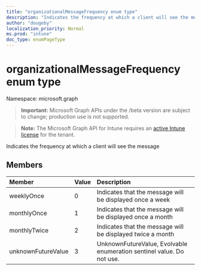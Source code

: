 ```yaml
---
title: "organizationalMessageFrequency enum type"
description: "Indicates the frequency at which a client will see the message"
author: "dougeby"
localization_priority: Normal
ms.prod: "intune"
doc_type: enumPageType
---
```


# organizationalMessageFrequency enum type

Namespace: microsoft.graph

> **Important:** Microsoft Graph APIs under the /beta version are subject to change; production use is not supported.

> **Note:** The Microsoft Graph API for Intune requires an [active Intune license](https://go.microsoft.com/fwlink/?linkid=839381) for the tenant.

Indicates the frequency at which a client will see the message

## Members
|Member|Value|Description|
|:---|:---|:---|
|weeklyOnce|0|Indicates that the message will be displayed once a week|
|monthlyOnce|1|Indicates that the message will be displayed once a month|
|monthlyTwice|2|Indicates that the message will be displayed twice a month|
|unknownFutureValue|3|UnknownFutureValue, Evolvable enumeration sentinel value. Do not use.|






